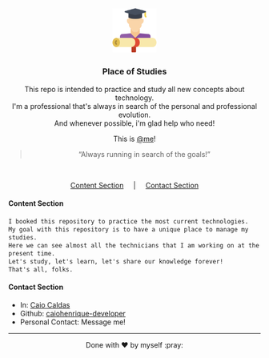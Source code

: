 <h2 align="center">
  <img alt="Fastfeet" title="Fastfeet" src="https://github.com/cDVLOPr/place-of-studies/blob/master/assets/image-header.png" width="88px" />
</h2>

<h3 align="center">
  Place of Studies
</h3>

<p align="center">
    This repo is intended to practice and study all new concepts about technology.
    <br>
    I'm a professional that's always in search of the personal and professional evolution.
    <br>
    And whenever possible, i'm glad help who need!
</p>

<p align="center">
  This is
  <a href="https://www.linkedin.com/in/caio-caldas-024627171/" target="_blank">@me</a>!
</p>

<blockquote align="center">“Always running in search of the goals!”</blockquote>

<br>

<p align="center">
  <a href="#content-section">Content Section</a>
  &nbsp;&nbsp;&nbsp;&nbsp;|&nbsp;&nbsp;&nbsp;&nbsp;
  <a href="#contact-section">Contact Section</a>
</p>

#### Content Section
```
I booked this repository to practice the most current technologies.
My goal with this repository is to have a unique place to manage my studies.
Here we can see almost all the technicians that I am working on at the present time.
Let's study, let's learn, let's share our knowledge forever!
That's all, folks.
```

#### Contact Section

+ In: [Caio Caldas](https://www.linkedin.com/in/caio-caldas-024627171/)
+ Github: [caiohenrique-developer](https://github.com/cDVLOPr)
+ Personal Contact: Message me!

---
<p align="center">Done with ♥ by myself :pray:</p>